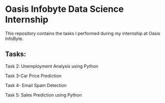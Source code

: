 # Oasis Infobyte Data Science Internship

This repository contains the tasks I performed during my internship at Oasis InfoByte. 

## Tasks:

Task 2: Unemployment Analysis using Python

Task 3-Car Price Prediction

Task 4- Email Spam Detection

Task 5: Sales Prediction using Python
